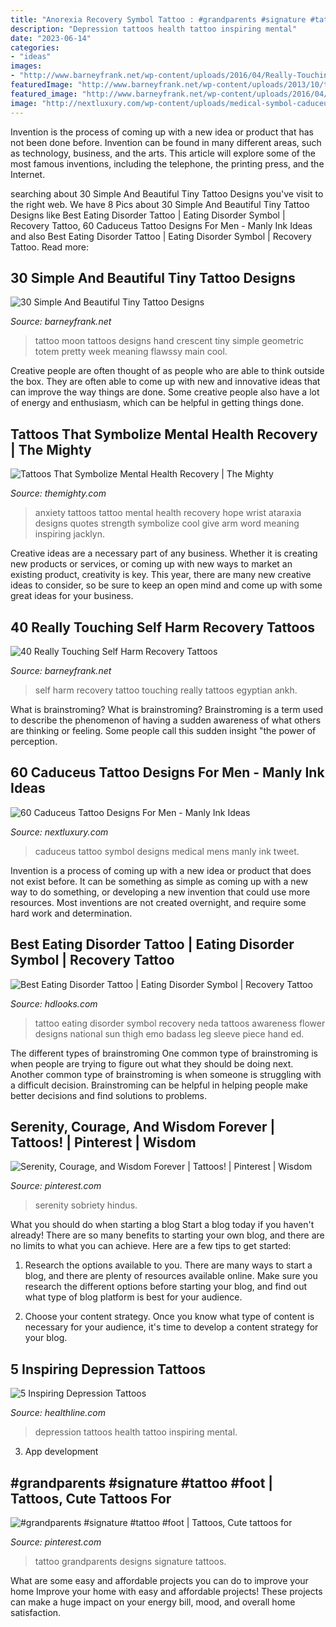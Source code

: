 ```yaml
---
title: "Anorexia Recovery Symbol Tattoo : #grandparents #signature #tattoo #foot"
description: "Depression tattoos health tattoo inspiring mental"
date: "2023-06-14"
categories:
- "ideas"
images:
- "http://www.barneyfrank.net/wp-content/uploads/2016/04/Really-Touching-Self-harm-recovery-tattoo-ideas-63.jpg"
featuredImage: "http://www.barneyfrank.net/wp-content/uploads/2013/10/tiny-tattoos-4.jpg"
featured_image: "http://www.barneyfrank.net/wp-content/uploads/2016/04/Really-Touching-Self-harm-recovery-tattoo-ideas-63.jpg"
image: "http://nextluxury.com/wp-content/uploads/medical-symbol-caduceus-shoulder-cap-mens-tattoo.jpg"
---
```



Invention is the process of coming up with a new idea or product that has not been done before. Invention can be found in many different areas, such as technology, business, and the arts. This article will explore some of the most famous inventions, including the telephone, the printing press, and the Internet.

	

		
searching about 30 Simple And Beautiful Tiny Tattoo Designs you've visit to the right web. We have 8 Pics about 30 Simple And Beautiful Tiny Tattoo Designs like Best Eating Disorder Tattoo | Eating Disorder Symbol | Recovery Tattoo, 60 Caduceus Tattoo Designs For Men - Manly Ink Ideas and also Best Eating Disorder Tattoo | Eating Disorder Symbol | Recovery Tattoo. Read more:
		
    
## 30 Simple And Beautiful Tiny Tattoo Designs

<img loading=lazy src="http://www.barneyfrank.net/wp-content/uploads/2013/10/tiny-tattoos-4.jpg" onerror="this.onerror=null;this.src='https://tse4.mm.bing.net/th?id=OIP.Yjs9zCuKBfkqvs4fp_JNvwHaJ_&amp;pid=15.1';" alt="30 Simple And Beautiful Tiny Tattoo Designs">

_Source: barneyfrank.net_

>tattoo moon tattoos designs hand crescent tiny simple geometric totem pretty week meaning flawssy main cool. 

	

Creative people are often thought of as people who are able to think outside the box. They are often able to come up with new and innovative ideas that can improve the way things are done. Some creative people also have a lot of energy and enthusiasm, which can be helpful in getting things done.

    
## Tattoos That Symbolize Mental Health Recovery | The Mighty

<img loading=lazy src="http://themighty.com/wp-content/uploads/2015/11/12241515_10205221000350666_5428895262348527997_n.jpg" onerror="this.onerror=null;this.src='https://tse1.mm.bing.net/th?id=OIP.fH3HlmW0IbUjKdZsg31PCAHaHa&amp;pid=15.1';" alt="Tattoos That Symbolize Mental Health Recovery | The Mighty">

_Source: themighty.com_

>anxiety tattoos tattoo mental health recovery hope wrist ataraxia designs quotes strength symbolize cool give arm word meaning inspiring jacklyn. 

	

Creative ideas are a necessary part of any business. Whether it is creating new products or services, or coming up with new ways to market an existing product, creativity is key. This year, there are many new creative ideas to consider, so be sure to keep an open mind and come up with some great ideas for your business.

    
## 40 Really Touching Self Harm Recovery Tattoos

<img loading=lazy src="http://www.barneyfrank.net/wp-content/uploads/2016/04/Really-Touching-Self-harm-recovery-tattoo-ideas-63.jpg" onerror="this.onerror=null;this.src='https://tse1.mm.bing.net/th?id=OIP.FMErPiWGsgQ6rT0TDU4ByQHaNK&amp;pid=15.1';" alt="40 Really Touching Self Harm Recovery Tattoos">

_Source: barneyfrank.net_

>self harm recovery tattoo touching really tattoos egyptian ankh. 

	

What is brainstroming?
What is brainstroming? Brainstroming is a term used to describe the phenomenon of having a sudden awareness of what others are thinking or feeling. Some people call this sudden insight "the power of perception.

    
## 60 Caduceus Tattoo Designs For Men - Manly Ink Ideas

<img loading=lazy src="http://nextluxury.com/wp-content/uploads/medical-symbol-caduceus-shoulder-cap-mens-tattoo.jpg" onerror="this.onerror=null;this.src='https://tse4.mm.bing.net/th?id=OIP.zim06IkW2WePFOO1cZKGFgHaEd&amp;pid=15.1';" alt="60 Caduceus Tattoo Designs For Men - Manly Ink Ideas">

_Source: nextluxury.com_

>caduceus tattoo symbol designs medical mens manly ink tweet. 

	

Invention is a process of coming up with a new idea or product that does not exist before. It can be something as simple as coming up with a new way to do something, or developing a new invention that could use more resources. Most inventions are not created overnight, and require some hard work and determination.

    
## Best Eating Disorder Tattoo | Eating Disorder Symbol | Recovery Tattoo

<img loading=lazy src="https://1.bp.blogspot.com/-Bw9SvVOCErc/XllYlYzf21I/AAAAAAAAAbI/2KITGyZjZDgrSmA5fbzF9i6aE2RJVDOewCPcBGAYYCw/s1600/Eating-Disorder-Tattoo-21.jpg" onerror="this.onerror=null;this.src='https://tse1.mm.bing.net/th?id=OIP.eq3aanBL5MvnFll3aFkiOwHaJL&amp;pid=15.1';" alt="Best Eating Disorder Tattoo | Eating Disorder Symbol | Recovery Tattoo">

_Source: hdlooks.com_

>tattoo eating disorder symbol recovery neda tattoos awareness flower designs national sun thigh emo badass leg sleeve piece hand ed. 

	

The different types of brainstroming
One common type of brainstroming is when people are trying to figure out what they should be doing next. Another common type of brainstroming is when someone is struggling with a difficult decision. Brainstroming can be helpful in helping people make better decisions and find solutions to problems.

    
## Serenity, Courage, And Wisdom Forever | Tattoos! | Pinterest | Wisdom

<img loading=lazy src="https://s-media-cache-ak0.pinimg.com/736x/90/9e/6f/909e6fc49f989a8b91e42208b7c2f3a3.jpg" onerror="this.onerror=null;this.src='https://tse3.mm.bing.net/th?id=OIP.5Ur7pEgUUdzDneqDPFmjdAHaPg&amp;pid=15.1';" alt="Serenity, Courage, and Wisdom Forever | Tattoos! | Pinterest | Wisdom">

_Source: pinterest.com_

>serenity sobriety hindus. 

	

What you should do when starting a blog
Start a blog today if you haven't already! There are so many benefits to starting your own blog, and there are no limits to what you can achieve. Here are a few tips to get started:
1. Research the options available to you. There are many ways to start a blog, and there are plenty of resources available online. Make sure you research the different options before starting your blog, and find out what type of blog platform is best for your audience.

2. Choose your content strategy. Once you know what type of content is necessary for your audience, it's time to develop a content strategy for your blog.

    
## 5 Inspiring Depression Tattoos

<img loading=lazy src="https://i0.wp.com/www.healthline.com/hlcmsresource/images/Lifestyle/mental-health/liz.jpg?w=1155&amp;h=1528" onerror="this.onerror=null;this.src='https://tse2.mm.bing.net/th?id=OIP.lWR1Uz7aY4Yb2YOXIYG_dgHaEJ&amp;pid=15.1';" alt="5 Inspiring Depression Tattoos">

_Source: healthline.com_

>depression tattoos health tattoo inspiring mental. 

	

3. App development 

    
## #grandparents #signature #tattoo #foot | Tattoos, Cute Tattoos For

<img loading=lazy src="https://i.pinimg.com/originals/c9/4b/1e/c94b1ec8c6cbb67974181305f7a2bf01.jpg" onerror="this.onerror=null;this.src='https://tse2.mm.bing.net/th?id=OIP.3QkBRoK9ewyOOy4RWJ2f9wHaJ6&amp;pid=15.1';" alt="#grandparents #signature #tattoo #foot | Tattoos, Cute tattoos for">

_Source: pinterest.com_

>tattoo grandparents designs signature tattoos. 

	

What are some easy and affordable projects you can do to improve your home
Improve your home with easy and affordable projects! These projects can make a huge impact on your energy bill, mood, and overall home satisfaction.

